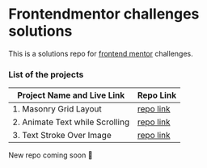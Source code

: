 # Frontendmentor challenges solutions
This is a solutions repo for [frontend mentor](https://www.frontendmentor.io/) challenges.

<!-- All the projects are hosted on Vercel, check out this [link](https://zzl-frontendmentor-challenges.now.sh/) for live views. -->

### List of the projects

| Project Name and Live Link                                   | Repo Link                                                    |
| ------------------------------------------------------------ | ------------------------------------------------------------ |
| 1. Masonry Grid Layout | [repo link](https://github.com/dongnguyenvn/front-end-challenges/tree/main/masonry-grid-layout) |
| 2. Animate Text while Scrolling | [repo link](https://github.com/dongnguyenvn/front-end-challenges/tree/main/animate-text-while-scrolling) |
| 3. Text Stroke Over Image | [repo link](https://github.com/dongnguyenvn/front-end-challenges/tree/main/text-stroke-over-image) |


New repo coming soon 💪
